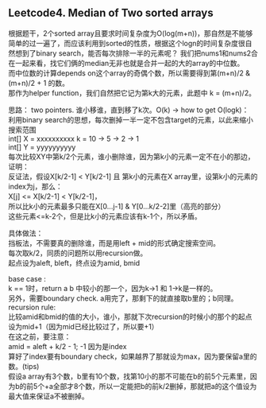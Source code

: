 ## Leetcode4. Median of Two sorted arrays
根据题干，2个sorted array且要求时间复杂度为O(log(m+n))，那自然是不能够简单的过一遍了，而应该利用到sorted的性质，根据这个logn的时间复杂度很自然想到了binary search，能否每次排除一半的元素呢？
我们把nums1和nums2合在一起来看，找它们俩的median无非也就是合并一起的大的array的中位数。  
而中位数的计算depends on这个array的奇偶个数，所以需要得到第(m+n)/2 & (m+n)/2 + 1 的数。  
那作为helper function，我们自然把它记为第k大的元素，此题中 k = (m+n)/2。  

思路：
two pointers. 谁小移谁，直到移了k次。O(k) → how to get O(logk)：  
利用binary search的思想，每次删掉一半一定不包含target的元素，以此来缩小搜索范围  
int[] X = xxxxxxxxxx      k = 10 → 5 → 2 → 1  
int[] Y = yyyyyyyyyy  
每次比较XY中第k/2个元素，谁小删除谁，因为第k小的元素一定不在小的那边，证明：  
反证法，假设X[k/2-1] < Y[k/2-1] 且 第k小的元素在X array里，设第k小的元素的index为j，那么：  
X[j] <= X[k/2-1] < Y[k/2-1]，  
所以比k小的元素最多只能在X[0...j-1] & Y[0...k/2-2]里（高亮的部分）  
这些元素<=k-2个，但是比k小的元素应该有k-1个，所以矛盾。  

具体做法：  
挡板法，不需要真的删除谁，而是用left + mid的形式确定搜索空间。  
每次取k/2，同质的问题所以用recursion做。  
起点设为aleft, bleft，终点设为amid, bmid  

base case :   
k == 1时，return a b 中较小的那一个，因为k→1 和 1→k是一样的。  
另外，需要boundary check. a用完了，那剩下的就直接取b里的；b同理。  
recursion rule:   
比较amid和bmid的值的大小，谁小，那就下次recursion的时候小的那个的起点设为mid+1（因为mid已经比较过了，所以要+1）  
在这之前，要注意：  
amid = aleft + k/2 - 1; -1 因为是index  
算好了index要有boundary check，如果越界了那就设为max，因为要保留a里的数。(tips)  
假设a array有3个数，b里有10个数，找第10小的那不可能在b的前5个元素里，因为b的前5个+a全部才8个数，所以一定能把b的前k/2删掉，那就把a的这个值设为最大值来保证a不被删掉。  


